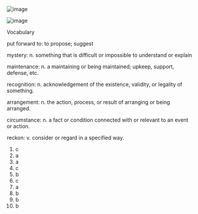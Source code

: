 ![image](https://github.com/jeuneseven/ReadingNotes/assets/8426758/bb164366-526e-4f5b-8040-a7a0b9730d0e)

![image](https://github.com/jeuneseven/ReadingNotes/assets/8426758/26b41514-18bd-456f-a2cb-5b34dd0f6805)

Vocabulary

put forward to: to propose; suggest

mystery: n. something that is difficult or impossible to understand or explain

maintenance: n. a maintaining or being maintained; upkeep, support, defense, etc.

recognition: n. acknowledgement of the existence, validity, or legality of something.

arrangement: n. the action, process, or result of arranging or being arranged.

circumstance: n. a fact or condition connected with or relevant to an event or action.

reckon: v. consider or regard in a specified way.

1. c
2. a
3. a
4. c
5. b
6. c
7. a
8. b
9. b
10. b
